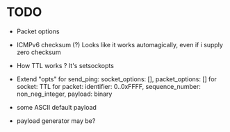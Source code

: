 # TODO

* Packet options
* ICMPv6 checksum (?) Looks like it works automagically, even if i supply zero checksum
* How TTL works ? It's setsockopts

* Extend "opts" for send_ping:
socket_options: [], packet_options: []
for socket:
TTL
for packet:
    identifier: 0..0xFFFF,
    sequence_number: non_neg_integer,
    payload: binary

* some ASCII default payload
* payload generator may be? 
